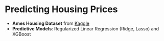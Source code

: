 # Predicting Housing Prices
- **Ames Housing Dataset** from [Kaggle](https://www.kaggle.com/competitions/house-prices-advanced-regression-techniques/overview)
- **Predictive Models**: Regularized Linear Regression (Ridge, Lasso) and XGBoost
